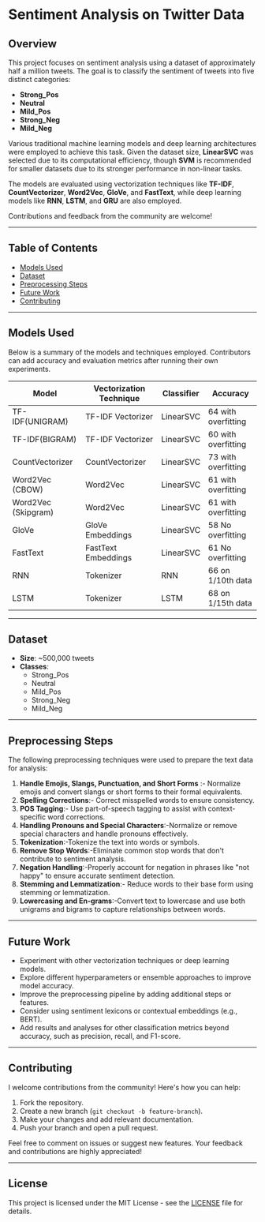 # Sentiment Analysis on Twitter Data

## Overview
This project focuses on sentiment analysis using a dataset of approximately half a million tweets. The goal is to classify the sentiment of tweets into five distinct categories:

- **Strong_Pos**
- **Neutral**
- **Mild_Pos**
- **Strong_Neg**
- **Mild_Neg**

Various traditional machine learning models and deep learning architectures were employed to achieve this task. Given the dataset size, **LinearSVC** was selected due to its computational efficiency, though **SVM** is recommended for smaller datasets due to its stronger performance in non-linear tasks.

The models are evaluated using vectorization techniques like **TF-IDF**, **CountVectorizer**, **Word2Vec**, **GloVe**, and **FastText**, while deep learning models like **RNN**, **LSTM**, and **GRU** are also employed. 

Contributions and feedback from the community are welcome!

---

## Table of Contents
- [Models Used](#models-used)
- [Dataset](#dataset)
- [Preprocessing Steps](#preprocessing-steps)
- [Future Work](#future-work)
- [Contributing](#contributing)

---

## Models Used

Below is a summary of the models and techniques employed. Contributors can add accuracy and evaluation metrics after running their own experiments.

| **Model**                | **Vectorization Technique**  | **Classifier**      | **Accuracy** |
|--------------------------|------------------------------|---------------------|--------------|
| TF-IDF(UNIGRAM)                | TF-IDF Vectorizer            | LinearSVC           |   64 with overfitting          |
| TF-IDF(BIGRAM)                   | TF-IDF Vectorizer            | LinearSVC           |   60 with overfitting           |
| CountVectorizer           | CountVectorizer              | LinearSVC           |  73 with overfitting          |
| Word2Vec (CBOW) | Word2Vec                     | LinearSVC           |        61 with overfitting     |
| Word2Vec (Skipgram) | Word2Vec                | LinearSVC           |       61 with overfitting       |
| GloVe                    | GloVe Embeddings             | LinearSVC           |     58 No overfitting         |
| FastText                 | FastText Embeddings          | LinearSVC           |    61 No overfitting          |
| RNN                      | Tokenizer                          | RNN                 |     66 on 1/10th data         |
| LSTM                     | Tokenizer                            | LSTM                |     68 on 1/15th data         |


---

## Dataset

- **Size**: ~500,000 tweets
- **Classes**: 
  - Strong_Pos
  - Neutral
  - Mild_Pos
  - Strong_Neg
  - Mild_Neg

---

## Preprocessing Steps

The following preprocessing techniques were used to prepare the text data for analysis:

1. **Handle Emojis, Slangs, Punctuation, and Short Forms** :- Normalize emojis and convert slangs or short forms to their formal equivalents.
2. **Spelling Corrections**:- Correct misspelled words to ensure consistency.
3. **POS Tagging**:- Use part-of-speech tagging to assist with context-specific word corrections.
4. **Handling Pronouns and Special Characters**:-Normalize or remove special characters and handle pronouns effectively.
5. **Tokenization**:-Tokenize the text into words or symbols.
6. **Remove Stop Words**:-Eliminate common stop words that don't contribute to sentiment analysis.
7. **Negation Handling**:-Properly account for negation in phrases like "not happy" to ensure accurate sentiment detection.
8. **Stemming and Lemmatization**:- Reduce words to their base form using stemming or lemmatization.
9. **Lowercasing and En-grams**:-Convert text to lowercase and use both unigrams and bigrams to capture relationships between words.

---

## Future Work

- Experiment with other vectorization techniques or deep learning models.
- Explore different hyperparameters or ensemble approaches to improve model accuracy.
- Improve the preprocessing pipeline by adding additional steps or features.
- Consider using sentiment lexicons or contextual embeddings (e.g., BERT).
- Add results and analyses for other classification metrics beyond accuracy, such as precision, recall, and F1-score.

---

## Contributing

I welcome contributions from the community! Here's how you can help:

1. Fork the repository.
2. Create a new branch (`git checkout -b feature-branch`).
3. Make your changes and add relevant documentation.
4. Push your branch and open a pull request.

Feel free to comment on issues or suggest new features. Your feedback and contributions are highly appreciated!

---

## License

This project is licensed under the MIT License - see the [LICENSE](LICENSE) file for details.
